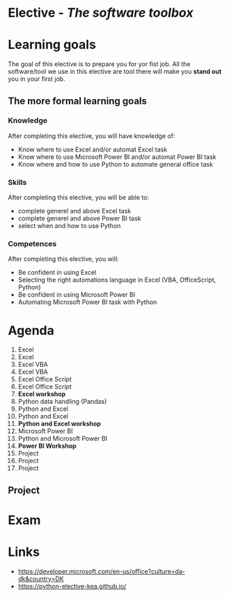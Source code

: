 # Elective - *The software toolbox*

# Learning goals
The goal of this elective is to prepare you for yor fist job. All the software/tool we use in this elective are tool there will make you **stand out** you in your first job.

## The more formal learning goals

### Knowledge
After completing this elective, you will have knowledge of:

- Know where to use Excel and/or automat Excel task
- Know where to use Microsoft Power BI and/or automat Power BI task
- Know where and how to use Python to automate general office task

### Skills
After completing this elective, you will be able to:

- complete generel and above Excel task
- complete generel and above Power BI task
- select when and how to use Python

### Competences
After completing this elective, you will:

- Be confident in using Excel
- Selecting the right automations language in Excel (VBA, OfficeScript, Python)
- Be confident in using Microsoft Power BI
- Automating Microsoft Power BI task with Python


# Agenda
1. Excel
2. Excel
3. Excel VBA
4. Excel VBA
5. Excel Office Script
6. Excel Office Script
7. **Excel workshop**
8. Python data handling (Pandas)
9. Python and Excel
10. Python and Excel
11. **Python and Excel workshop**
12. Microsoft Power BI
13. Python and Microsoft Power BI
14. **Power BI Workshop**
13. Project
14. Project
15. Project

## Project


# Exam

# Links
- https://developer.microsoft.com/en-us/office?culture=da-dk&country=DK
- https://python-elective-kea.github.io/